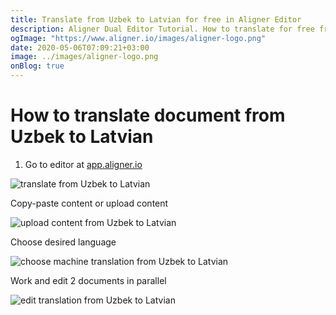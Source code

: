 ```yaml
---
title: Translate from Uzbek to Latvian for free in Aligner Editor
description: Aligner Dual Editor Tutorial. How to translate for free from Uzbek to Latvian. Aligner is multilingual document management platform. 
ogImage: "https://www.aligner.io/images/aligner-logo.png"
date: 2020-05-06T07:09:21+03:00
image: ../images/aligner-logo.png
onBlog: true
---
```


# How to translate document from Uzbek to Latvian

1. Go to editor at [app.aligner.io](https://app.aligner.io "Aligner App web page")

![translate from Uzbek to Latvian](../aligner-blank-editor.png "translate from Uzbek to Latvian")

Copy-paste content or upload content

![upload content from Uzbek to Latvian](../aligner-uploaded-document.png "upload content from Uzbek to Latvian")

Choose desired language

![choose machine translation from Uzbek to Latvian](../aligner-language-dropdown.png "choose machine translation from Uzbek to Latvian")

Work and edit 2 documents in parallel

![edit translation from Uzbek to Latvian](../aligner-double-sitded-editor.png "edit translation from Uzbek to Latvian")

